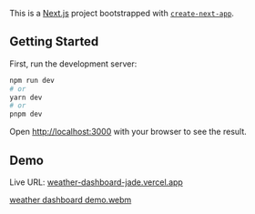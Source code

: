 This is a [Next.js](https://nextjs.org/) project bootstrapped with [`create-next-app`](https://github.com/vercel/next.js/tree/canary/packages/create-next-app).

## Getting Started

First, run the development server:

```bash
npm run dev
# or
yarn dev
# or
pnpm dev
```

Open [http://localhost:3000](http://localhost:3000) with your browser to see the result.

## Demo
Live URL: [weather-dashboard-jade.vercel.app](weather-dashboard-jade.vercel.app)

[weather dashboard demo.webm](https://github.com/ptdo/weather-dashboard/assets/48893352/77353846-c991-417a-aaae-11728064ed71)

